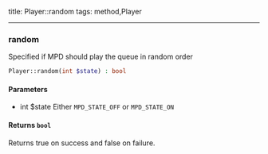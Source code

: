 title: Player::random
tags: method,Player

---

<div class="method">
<h3 class="method-name">random</h3>
<p>Specified if MPD should play the queue in random order<br></p>

```php
Player::random(int $state) : bool
```

#### Parameters

*  int $state Either `MPD_STATE_OFF` or `MPD_STATE_ON`


#### Returns `bool`

Returns true on success and false on failure.


</div>